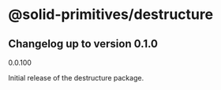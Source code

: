 # @solid-primitives/destructure

## Changelog up to version 0.1.0

0.0.100

Initial release of the destructure package.


